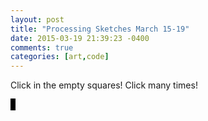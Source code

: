 ```yaml
---
layout: post
title: "Processing Sketches March 15-19"
date: 2015-03-19 21:39:23 -0400
comments: true
categories: [art,code]
---
```

<script type="text/javascript" src="{{ root_url }}/javascripts/processing.min.js"></script>
<script type="text/javascript" src="{{ root_url }}/javascripts/util.js"></script>
<script type="text/javascript" src="{{ root_url }}/javascripts/libs/jquery.min.js"></script>

Click in the empty squares!  Click many times!

<canvas id="" status="off" width="640" height="100" style="border:1px solid #000000;" data-processing-sources="/sketches/line_by_line.pde"> </canvas> 
<canvas id="" status="off" width="640" height="100" style="border:1px solid #000000;" data-processing-sources="/sketches/line_by_line_large.pde"> </canvas> 
<canvas id="" status="off" width="640" height="100" style="border:1px solid #000000;" data-processing-sources="/sketches/black_white_latin_lines.pde"> </canvas> 
<canvas id="" status="off" width="640" height="100" style="border:1px solid #000000;" data-processing-sources="/sketches/turquoise_lines.pde"> </canvas> 
